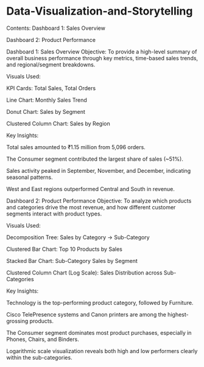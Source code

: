 # Data-Visualization-and-Storytelling
Contents:
Dashboard 1: Sales Overview

Dashboard 2: Product Performance

Dashboard 1: Sales Overview
Objective:
To provide a high-level summary of overall business performance through key metrics, time-based sales trends, and regional/segment breakdowns.

Visuals Used:

KPI Cards: Total Sales, Total Orders

Line Chart: Monthly Sales Trend

Donut Chart: Sales by Segment

Clustered Column Chart: Sales by Region

Key Insights:

Total sales amounted to ₹1.15 million from 5,096 orders.

The Consumer segment contributed the largest share of sales (~51%).

Sales activity peaked in September, November, and December, indicating seasonal patterns.

West and East regions outperformed Central and South in revenue.

Dashboard 2: Product Performance
Objective:
To analyze which products and categories drive the most revenue, and how different customer segments interact with product types.

Visuals Used:

Decomposition Tree: Sales by Category → Sub-Category

Clustered Bar Chart: Top 10 Products by Sales

Stacked Bar Chart: Sub-Category Sales by Segment

Clustered Column Chart (Log Scale): Sales Distribution across Sub-Categories

Key Insights:

Technology is the top-performing product category, followed by Furniture.

Cisco TelePresence systems and Canon printers are among the highest-grossing products.

The Consumer segment dominates most product purchases, especially in Phones, Chairs, and Binders.

Logarithmic scale visualization reveals both high and low performers clearly within the sub-categories.

